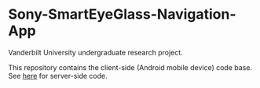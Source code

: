 # Sony-SmartEyeGlass-Navigation-App
Vanderbilt University undergraduate research project.

This repository contains the client-side (Android mobile device) code base.
See [here](https://github.com/Sven97/monodepth2) for server-side code.

